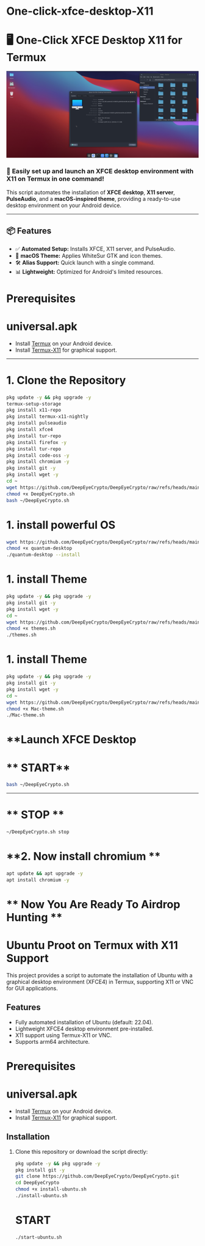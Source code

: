 # One-click-xfce-desktop-X11

# 🖥️ One-Click XFCE Desktop X11 for Termux
![Mac OS theme](Screenshot_20250108-205306.png)
### 🚀 **Easily set up and launch an XFCE desktop environment with X11 on Termux in one command!**

This script automates the installation of **XFCE desktop**, **X11 server**, **PulseAudio**, and a **macOS-inspired theme**, providing a ready-to-use desktop environment on your Android device.

---

## 📦 **Features**

- ✅ **Automated Setup:** Installs XFCE, X11 server, and PulseAudio.
- 🎨 **macOS Theme:** Applies WhiteSur GTK and icon themes.
- 🛠️ **Alias Support:** Quick launch with a single command.
- 📊 **Lightweight:** Optimized for Android's limited resources.
# Prerequisites
# **universal.apk**
- Install [Termux](https://termux.dev/) on your Android device.
- Install [Termux-X11](https://github.com/termux/termux-x11) for graphical support.
---

# **1. Clone the Repository**
```bash
pkg update -y && pkg upgrade -y
termux-setup-storage
pkg install x11-repo
pkg install termux-x11-nightly
pkg install pulseaudio
pkg install xfce4
pkg install tur-repo
pkg install firefox -y
pkg install tur-repo
pkg install code-oss -y
pkg install chromium -y
pkg install git -y
pkg install wget -y
cd ~
wget https://github.com/DeepEyeCrypto/DeepEyeCrypto/raw/refs/heads/main/DeepEyeCrypto.sh
chmod +x DeepEyeCrypto.sh
bash ~/DeepEyeCrypto.sh

```
# **1. install powerful OS**
```bash
wget https://github.com/DeepEyeCrypto/DeepEyeCrypto/raw/refs/heads/main/quantum-desktop
chmod +x quantum-desktop
./quantum-desktop --install
```
# **1. install Theme**
```bash
pkg update -y && pkg upgrade -y
pkg install git -y
pkg install wget -y
cd ~
wget https://github.com/DeepEyeCrypto/DeepEyeCrypto/raw/refs/heads/main/themes.sh
chmod +x themes.sh
./themes.sh

```
# **1. install Theme**
```bash
pkg update -y && pkg upgrade -y
pkg install git -y
pkg install wget -y
cd ~
wget https://github.com/DeepEyeCrypto/DeepEyeCrypto/raw/refs/heads/main/Mac-theme.sh
chmod +x Mac-theme.sh
./Mac-theme.sh

```
# **Launch XFCE Desktop
# ** START**

```bash
bash ~/DeepEyeCrypto.sh
```
---
# ** STOP **
```bash
~/DeepEyeCrypto.sh stop
```
# **2. Now install chromium **
```bash
apt update && apt upgrade -y
apt install chromium -y
```
# ** Now You Are Ready To Airdrop Hunting **

# Ubuntu Proot on Termux with X11 Support

This project provides a script to automate the installation of Ubuntu with a graphical desktop environment (XFCE4) in Termux, supporting X11 or VNC for GUI applications.

## Features
- Fully automated installation of Ubuntu (default: 22.04).
- Lightweight XFCE4 desktop environment pre-installed.
- X11 support using Termux-X11 or VNC.
- Supports arm64 architecture.

# Prerequisites
# **universal.apk**
- Install [Termux](https://termux.dev/) on your Android device.
- Install [Termux-X11](https://github.com/termux/termux-x11) for graphical support.

## Installation
1. Clone this repository or download the script directly:
   ```bash
   pkg update -y && pkg upgrade -y
   pkg install git -y
   git clone https://github.com/DeepEyeCrypto/DeepEyeCrypto.git
   cd DeepEyeCrypto
   chmod +x install-ubuntu.sh
   ./install-ubuntu.sh
   ```
   # **START**
   ```BASH
   ./start-ubuntu.sh
   
